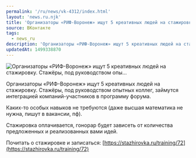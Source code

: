 ```yaml
---
permalink: '/ru/news/vk-4312/index.html'
layout: 'news.ru.njk'
title: 'Организаторы «РИФ-Воронеж» ищут 5 креативных людей на стажировку. Стажёры, под руководством опы…'
source: ВКонтакте
tags:
  - news_ru
description: 'Организаторы «РИФ-Воронеж» ищут 5 креативных людей на стажировку. Стажёры, под руководством опы…'
updatedAt: 1499338870
---
```

![Организаторы «РИФ-Воронеж» ищут 5 креативных людей на стажировку. Стажёры, под руководством опы…](https://sun9-4.userapi.com/impf/c637719/v637719484/615f6/SP5GmIPC2cE.jpg?size=1080x1080&quality=96&proxy=1&sign=74f8c794a7318a7ab13e340583ab5f28&c_uniq_tag=S2Imu_-GmbI5ztdhgVPvNOR_FsbE9mkSp5bTFCBtCNA&type=album)

Организаторы «РИФ-Воронеж» ищут 5 креативных людей на стажировку. Стажёры, под руководством опытных коллег, займутся интеграцией компаний-участников в программу форума.

Каких-то особых навыков не требуются (даже высшая математика не нужна, пишут в вакансии, пф).

Стажировка оплачивается, гонорар будет зависеть от количества предложенных и реализованных вами идей.

Почитать о стажировке и записаться: [https://stazhirovka.ru/training/72](https://stazhirovka.ru/training/72)
